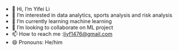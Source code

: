 - 👋 Hi, I’m Yifei Li
- 👀 I’m interested in data analytics, sports analysis and risk analysis
- 🌱 I’m currently learning machine learning
- 💞️ I’m looking to collaborate on ML project
- 📫 How to reach me :liyf1476@gmail.com
- 😄 Pronouns: He/him

<!---
ColdCodeCopierYFL/ColdCodeCopierYFL is a ✨ special ✨ repository because its `README.md` (this file) appears on your GitHub profile.
You can click the Preview link to take a look at your changes.
--->
